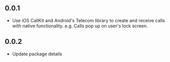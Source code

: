 ## 0.0.1

* Use iOS CallKit and Android's Telecom library to create and receive calls with native functionality. e.g. Calls pop up on user's lock screen.

## 0.0.2

* Update package details
